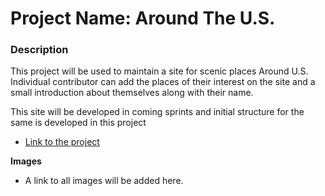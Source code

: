 # Project Name: Around The U.S.

### Description

This project will be used to maintain a site for scenic places Around U.S. Individual contributor can add the places of their interest on the site and a small introduction about themselves along with their name. 

This site will be developed in coming sprints and initial structure for the same is developed in this project

* [Link to the project]( https://aasmi.github.io/web_project_4/)

**Images**

* A link to all images will be added here.
